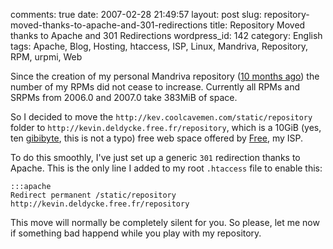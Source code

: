 comments: true
date: 2007-02-28 21:49:57
layout: post
slug: repository-moved-thanks-to-apache-and-301-redirections
title: Repository Moved thanks to Apache and 301 Redirections
wordpress_id: 142
category: English
tags: Apache, Blog, Hosting, htaccess, ISP, Linux, Mandriva, Repository, RPM, urpmi, Web

Since the creation of my personal Mandriva repository ([10 months ago](http://kevin.deldycke.com/2006/04/new-repository-for-mandriva-2006/)) the number of my RPMs did not cease to increase. Currently all RPMs and SRPMs from 2006.0 and 2007.0 take 383MiB of space.

So I decided to move the `http://kev.coolcavemen.com/static/repository` folder to `http://kevin.deldycke.free.fr/repository`, which is a 10GiB (yes, ten [gibibyte](http://en.wikipedia.org/wiki/Gibibyte), this is not a typo) free web space offered by [Free](http://free.fr), my ISP.

To do this smoothly, I've just set up a generic `301` redirection thanks to Apache. This is the only line I added to my root `.htaccess` file to enable this:

    :::apache
    Redirect permanent /static/repository http://kevin.deldycke.free.fr/repository

This move will normally be completely silent for you. So please, let me now if something bad happend while you play with my repository.
